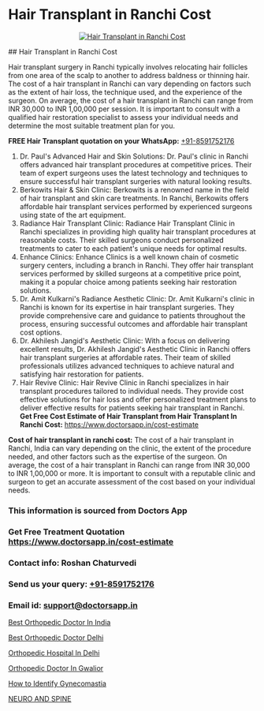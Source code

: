 # Hair Transplant in Ranchi Cost

<p align="center">
  <a href="https://doctorsapp.co.in/uploads/treatment_image/Finding%20the%20best%20hair%20clinic.jpg">
    <img src="https://doctorsapp.co.in/treatment/hair-transplant" alt="Hair Transplant in Ranchi Cost">
  </a>
</p>
## Hair Transplant in Ranchi Cost

Hair transplant surgery in Ranchi typically involves relocating hair follicles from one area of the scalp to another to address baldness or thinning hair. The cost of a hair transplant in Ranchi can vary depending on factors such as the extent of hair loss, the technique used, and the experience of the surgeon. On average, the cost of a hair transplant in Ranchi can range from INR 30,000 to INR 1,00,000 per session. It is important to consult with a qualified hair restoration specialist to assess your individual needs and determine the most suitable treatment plan for you.

**FREE Hair Transplant quotation on your WhatsApp:**  [+91-8591752176](https://api.whatsapp.com/send?phone=8591752176)

1) Dr. Paul's Advanced Hair and Skin Solutions: Dr. Paul's clinic in Ranchi offers advanced hair transplant procedures at competitive prices. Their team of expert surgeons uses the latest technology and techniques to ensure successful hair transplant surgeries with natural looking results.
2) Berkowits Hair & Skin Clinic: Berkowits is a renowned name in the field of hair transplant and skin care treatments. In Ranchi, Berkowits offers affordable hair transplant services performed by experienced surgeons using state of the art equipment.
3) Radiance Hair Transplant Clinic: Radiance Hair Transplant Clinic in Ranchi specializes in providing high quality hair transplant procedures at reasonable costs. Their skilled surgeons conduct personalized treatments to cater to each patient's unique needs for optimal results.
4) Enhance Clinics: Enhance Clinics is a well known chain of cosmetic surgery centers, including a branch in Ranchi. They offer hair transplant services performed by skilled surgeons at a competitive price point, making it a popular choice among patients seeking hair restoration solutions.
5) Dr. Amit Kulkarni's Radiance Aesthetic Clinic: Dr. Amit Kulkarni's clinic in Ranchi is known for its expertise in hair transplant surgeries. They provide comprehensive care and guidance to patients throughout the process, ensuring successful outcomes and affordable hair transplant cost options.
6) Dr. Akhilesh Jangid's Aesthetic Clinic: With a focus on delivering excellent results, Dr. Akhilesh Jangid's Aesthetic Clinic in Ranchi offers hair transplant surgeries at affordable rates. Their team of skilled professionals utilizes advanced techniques to achieve natural and satisfying hair restoration for patients.
7) Hair Revive Clinic: Hair Revive Clinic in Ranchi specializes in hair transplant procedures tailored to individual needs. They provide cost effective solutions for hair loss and offer personalized treatment plans to deliver effective results for patients seeking hair transplant in Ranchi.
**Get Free Cost Estimate of Hair Transplant from Hair Transplant In Ranchi Cost:** https://www.doctorsapp.in/cost-estimate

**Cost of hair transplant in ranchi cost:**
The cost of a hair transplant in Ranchi, India can vary depending on the clinic, the extent of the procedure needed, and other factors such as the expertise of the surgeon. On average, the cost of a hair transplant in Ranchi can range from INR 30,000 to INR 1,00,000 or more. It is important to consult with a reputable clinic and surgeon to get an accurate assessment of the cost based on your individual needs.

### This information is sourced from Doctors App 
### Get Free Treatment Quotation https://www.doctorsapp.in/cost-estimate
### Contact info: Roshan Chaturvedi 
### Send us your query: [+91-8591752176](https://api.whatsapp.com/send?phone=8591752176) 
### Email id: support@doctorsapp.in

[Best Orthopedic Doctor In India](https://www.linkedin.com/pulse/best-orthopedic-doctor-india-doctorsapp-dhaka-bdy2e?trackingId=N9FFyh7ePA%2Bs6yMpiheOPg%3D%3D&lipi=urn%3Ali%3Apage%3Ad_flagship3_company_admin%3Bo%2BosOGJBSO63YocmsfjAZA%3D%3D)

[Best Orthopedic Doctor Delhi](https://www.linkedin.com/pulse/best-orthopedic-doctor-delhi-doctorsapp-united-arab-emirates-xqfje?trackingId=DPcWUgjMNsH%2FwZnTRgKkvw%3D%3D&lipi=urn%3Ali%3Apage%3Ad_flagship3_company_admin%3BSXrbBuk4SwWZ8nIcZ2zSvw%3D%3D)

[Orthopedic Hospital In Delhi](https://medium.com/@manish632504/orthopedic-hospital-in-delhi-4f47646f04db)

[Orthopedic Doctor In Gwalior](https://medium.com/@vimalrana22/orthopedic-doctor-in-gwalior-db56315fa585)

[How to Identify Gynecomastia](https://doctors-apps.github.io/doctorsapp/how-to-identify-gynecomastia)

[NEURO AND SPINE](https://doctors-apps.github.io/doctorsapp/neuro-and-spine)

